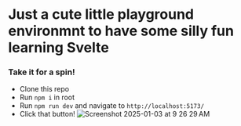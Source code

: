 # Just a cute little playground environmnt to have some silly fun learning Svelte

### Take it for a spin! 
- Clone this repo
- Run `npm i` in root
- Run `npm run dev` and navigate to `http://localhost:5173/`
- Click that button! 
![Screenshot 2025-01-03 at 9 26 29 AM](https://github.com/user-attachments/assets/4f631179-ef2b-4fc9-84a5-39673601d363)
